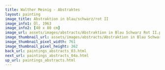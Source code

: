 ```yaml
---
title: Walther Meinig - Abstraktes
layout: painting
image_title: Abstraktion in blau/schwarz/rot II
image_info1: Öl, 1963
image_info2: [40 x 80 cm]
image_url: assets/images/abstracts/Abstraktion in Blau Schwarz Rot II.png
image_thumbnail_url: assets/images/abstracts/Abstraktion in Blau Schwarz Rot II-klein.png
image_thumbnail_pixel_width: 761
image_thumbnail_pixel_height: 362
back_url: paintings_abstracts_03.html
next_url: paintings_abstracts_04a.html
up_url: paintings_abstracts.html
---
```

